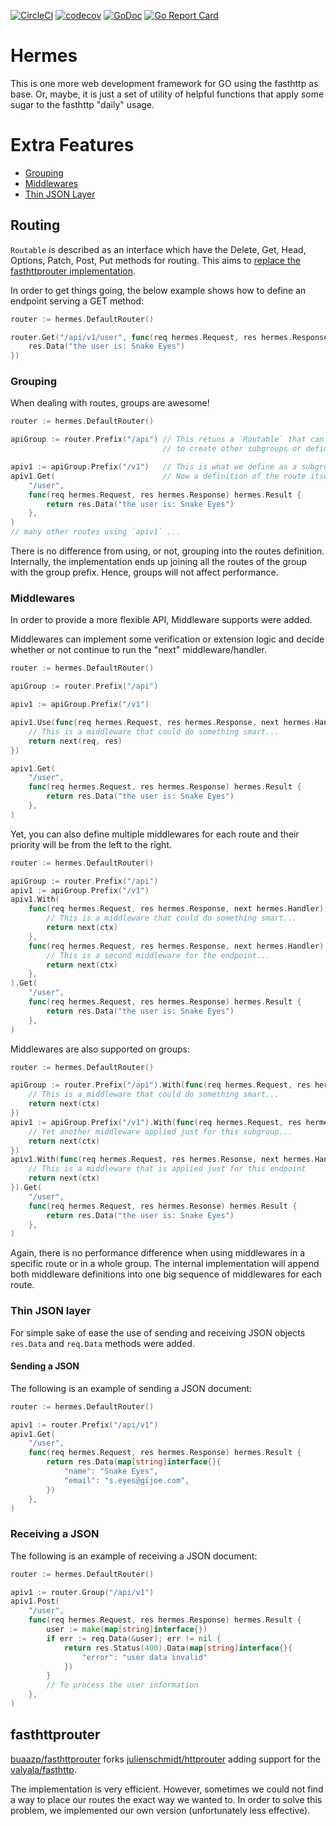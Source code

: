 [![CircleCI](https://circleci.com/gh/lab259/hermes.svg?style=shield)](https://circleci.com/gh/lab259/hermes)
[![codecov](https://codecov.io/gh/lab259/hermes/branch/master/graph/badge.svg)](https://codecov.io/gh/lab259/hermes)
[![GoDoc](https://godoc.org/github.com/lab259/hermes?status.svg)](http://godoc.org/github.com/lab259/hermes)
[![Go Report Card](https://goreportcard.com/badge/github.com/lab259/hermes)](https://goreportcard.com/report/github.com/lab259/hermes)

# Hermes

This is one more web development framework for GO using the fasthttp as base.
Or, maybe, it is just a set of utility of helpful functions that apply some
sugar to the fasthttp "daily" usage.

# Extra Features

- [Grouping](#grouping)
- [Middlewares](#middlewares)
- [Thin JSON Layer](#thin-json-layer)

## Routing

`Routable` is described as an interface which have the Delete, Get, Head,
Options, Patch, Post, Put methods for routing. This aims to [replace the
fasthttprouter implementation](#fasthttprouter).

In order to get things going, the below example shows how to define an endpoint
serving a GET method:

```go
router := hermes.DefaultRouter()

router.Get("/api/v1/user", func(req hermes.Request, res hermes.Response) hermes.Result {
	res.Data("the user is: Snake Eyes")
})
```

### Grouping

When dealing with routes, groups are awesome!

```go
router := hermes.DefaultRouter()

apiGroup := router.Prefix("/api") // This retuns a `Routable` that can be used
                                  // to create other subgroups or define routes.

apiv1 := apiGroup.Prefix("/v1")   // This is what we define as a subgroup.
apiv1.Get(                        // Now a definition of the route itself.
	"/user",
	func(req hermes.Request, res hermes.Response) hermes.Result {
		return res.Data("the user is: Snake Eyes")
	},
)
// many other routes using `apiv1` ...
```

There is no difference from using, or not, grouping into the routes definition.
Internally, the implementation ends up joining all the routes of the group with
the group prefix. Hence, groups will not affect performance.

### Middlewares

In order to provide a more flexible API, Middleware supports were added.

Middlewares can implement some verification or extension logic and decide
whether or not continue to run the "next" middleware/handler.

```go
router := hermes.DefaultRouter()

apiGroup := router.Prefix("/api")

apiv1 := apiGroup.Prefix("/v1")

apiv1.Use(func(req hermes.Request, res hermes.Response, next hermes.Handler) hermes.Result {
	// This is a middleware that could do something smart...
	return next(req, res)
})

apiv1.Get(
	"/user",
	func(req hermes.Request, res hermes.Response) hermes.Result {
		return res.Data("the user is: Snake Eyes")
	},
)
```

Yet, you can also define multiple middlewares for each route and their priority
will be from the left to the right.

```go
router := hermes.DefaultRouter()

apiGroup := router.Prefix("/api")
apiv1 := apiGroup.Prefix("/v1")
apiv1.With(
	func(req hermes.Request, res hermes.Response, next hermes.Handler) hermes.Result {
		// This is a middleware that could do something smart...
		return next(ctx)
	},
	func(req hermes.Request, res hermes.Response, next hermes.Handler) hermes.Result {
		// This is a second middleware for the endpoint...
		return next(ctx)
	},
).Get(
	"/user",
	func(req hermes.Request, res hermes.Response) hermes.Result {
		return res.Data("the user is: Snake Eyes")
	},
)
```

Middlewares are also supported on groups:

```go
router := hermes.DefaultRouter()

apiGroup := router.Prefix("/api").With(func(req hermes.Request, res hermes.Resonse, next hermes.Handler) hermes.Result {
	// This is a middleware that could do something smart...
	return next(ctx)
})
apiv1 := apiGroup.Prefix("/v1").With(func(req hermes.Request, res hermes.Resonse, next hermes.Handler) hermes.Result {
	// Yet another middleware applied just for this subgroup...
	return next(ctx)
})
apiv1.With(func(req hermes.Request, res hermes.Resonse, next hermes.Handler) hermes.Result {
	// This is a middleware that is applied just for this endpoint
	return next(ctx)
}).Get(
	"/user",
	func(req hermes.Request, res hermes.Resonse) hermes.Result {
		return res.Data("the user is: Snake Eyes")
	},
)
```

Again, there is no performance difference when using middlewares in a specific
route or in a whole group. The internal implementation will append both
middleware definitions into one big sequence of middlewares for each route.

### Thin JSON layer

For simple sake of ease the use of sending and receiving JSON objects `res.Data`
and `req.Data` methods were added.

#### Sending a JSON

The following is an example of sending a JSON document:

```go
router := hermes.DefaultRouter()

apiv1 := router.Prefix("/api/v1")
apiv1.Get(
	"/user",
	func(req hermes.Request, res hermes.Response) hermes.Result {
		return res.Data(map[string]interface{}{
			"name": "Snake Eyes",
			"email": "s.eyes@gijoe.com",
		})
	},
)
```

### Receiving a JSON

The following is an example of receiving a JSON document:

```go
router := hermes.DefaultRouter()

apiv1 := router.Group("/api/v1")
apiv1.Post(
	"/user",
	func(req hermes.Request, res hermes.Response) hermes.Result {
		user := make(map[string]interface{})
		if err := req.Data(&user); err != nil {
			return res.Status(400).Data(map[string]interface{}{
				"error": "user data invalid"
			})
		}
		// To process the user information
	},
)
```

## fasthttprouter

[buaazp/fasthttprouter](https://github.com/buaazp/fasthttprouter) forks
[julienschmidt/httprouter](https://github.com/julienschmidt/httprouter) adding
support for the [valyala/fasthttp](https://github.com/valyala/fasthttp).

The implementation is very efficient. However, sometimes we could not find a way
to place our routes the exact way we wanted to. In order to solve this problem,
we implemented our own version (unfortunately less effective).
